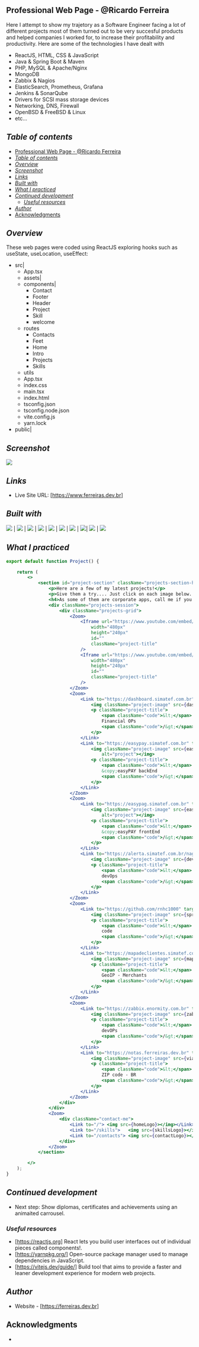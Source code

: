 ## Professional Web Page - @Ricardo Ferreira
Here I attempt to show my trajetory as a Software Engineer facing a lot of different projects most of them turned out to be very succesful products and helped companies I worked for, to increase their profitability and productivity.
Here are some of the technologies I have dealt with
- ReactJS, HTML, CSS & JavaScript
- Java & Spring Boot & Maven
- PHP, MySQL & Apache/Nginx
- MongoDB
- Zabbix & Nagios
- ElasticSearch, Prometheus, Grafana 
- Jenkins & SonarQube
- Drivers for SCSI mass storage devices
- Networking, DNS, Firewall
- OpenBSD & FreeBSD & Linux
- etc...
## _Table of contents_
- [Professional Web Page - @Ricardo Ferreira](#professional-web-page---ricardo-ferreira)
- [_Table of contents_](#table-of-contents)
- [_Overview_](#overview)
- [_Screenshot_](#screenshot)
- [_Links_](#links)
- [_Built with_](#built-with)
- [_What I practiced_](#what-i-practiced)
- [_Continued development_](#continued-development)
  - [_Useful resources_](#useful-resources)
- [_Author_](#author)
- [Acknowledgments](#acknowledgments)
## _Overview_
These web pages were coded using ReactJS exploring hooks such as useState, useLocation, useEffect:
- src|
    - App.tsx
    - assets|
    - components|
      - Contact
      - Footer
      - Header
      - Project
      - Skill
      - welcome
    - routes
      - Contacts
      - Feet
      - Home
      - Intro
      - Projects
      - Skills
    - utils
   - App.tsx
   - index.css
   - main.tsx
   - index.html
   - tsconfig.json
   - tsconfig.node.json
   - vite.config.js
   - yarn.lock
- public|

## _Screenshot_
[![](./portfolio.png)]()
## _Links_
- Live Site URL: [https://www.ferreiras.dev.br] 
## _Built with_

 ![](https://ferreiras.dev.br/assets/images/icons/git-scm-icon.svg) | ![](https://ferreiras.dev.br/assets/images/icons/react.svg) | ![](https://ferreiras.dev.br/assets/images/icons/vite.svg) | ![](https://ferreiras.dev.br/assets/images/icons/yarn-title.svg) | ![](https://ferreiras.dev.br/assets/images/icons/ts-logo.svg) | ![](https://ferreiras.dev.br/assets/images/icons/icons8-javascript.svg) | ![](https://ferreiras.dev.br/assets/images/icons/icons8-visual-studio-code.svg) | ![](https://ferreiras.dev.br/assets/images/icons/axios-logo.svg)| ![](https://ferreiras.dev.br/assets/images/icons/react-router-stacked-color-inverted.svg) | ![](https://ferreiras.dev.br/assets/images/icons/oauth_logo_final.svg)

 ## _What I practiced_
```jsx
export default function Project() {

    return (
        <>
            <section id="project-section" className="projects-section-header">
                <p>Here are a few of my latest projects!</p>
                <p>Give them a try.... Just click on each image below...</p>
                <h4>As some of them are corporate apps, call me if you want to know details...</h4>
                <div className="projects-session">
                    <div className="projects-grid">
                        <Zoom>
                            <Iframe url="https://www.youtube.com/embed/zA-wZsEwoJ8"
                                width="480px"
                                height="240px"
                                id=""
                                className="project-title"
                            />
                            <Iframe url="https://www.youtube.com/embed/CIT60s-Adrs"
                                width="480px"
                                height="240px"
                                id=""
                                className="project-title"
                            />
                        </Zoom>
                        <Zoom>
                            <Link to="https://dashboard.simatef.com.br" target="_blank" className="project project-tile">
                                <img className="project-image" src={dashBoard} alt="project"></img>
                                <p className="project-title">
                                    <span className="code">&lt;</span>
                                    Financial OPs
                                    <span className="code">/&gt;</span>
                                </p>
                            </Link>
                            <Link to="https://easypay.simatef.com.br" target="_blank" className="project project-tile">
                                <img className="project-image" src={easyPay}
                                    alt="project"></img>
                                <p className="project-title">
                                    <span className="code">&lt;</span>
                                    &copy;easyPAY backEnd
                                    <span className="code">/&gt;</span>
                                </p>
                            </Link>
                        </Zoom>
                        <Zoom>
                            <Link to="https://easypag.simatef.com.br" target="_blank" className="project project-tile">
                                <img className="project-image" src={easyPag}
                                    alt="project"></img>
                                <p className="project-title">
                                    <span className="code">&lt;</span>
                                    &copy;easyPAY frontEnd
                                    <span className="code">/&gt;</span>
                                </p>
                            </Link>
                            <Link to="https://alerta.simatef.com.br/nagios" target="_blank" className="project project-tile">
                                <img className="project-image" src={devOps} alt="project"></img>
                                <p className="project-title">
                                    <span className="code">&lt;</span>
                                    devOps
                                    <span className="code">/&gt;</span>
                                </p>
                            </Link>
                        </Zoom>
                        <Zoom>
                            <Link to="https://github.com/rnhc1000" target="_blank" className="project project-tile">
                                <img className="project-image" src={springBoot} alt="project"></img>
                                <p className="project-title">
                                    <span className="code">&lt;</span>
                                    code
                                    <span className="code">/&gt;</span>
                                </p>
                            </Link>
                            <Link to="https://mapadeclientes.simatef.com.br" target="_blank" className="project project-tile">
                                <img className="project-image" src={mapa} alt="project"></img>
                                <p className="project-title">
                                    <span className="code">&lt;</span>
                                    GeoIP - Merchants
                                    <span className="code">/&gt;</span>
                                </p>
                            </Link>
                        </Zoom>
                        <Zoom>
                            <Link to="https://zabbix.enormity.com.br" target="_blank" className="project project-tile">
                                <img className="project-image" src={zabbix} alt="project"></img>
                                <p className="project-title">
                                    <span className="code">&lt;</span>
                                    devOPs
                                    <span className="code">/&gt;</span>
                                </p>
                            </Link>
                            <Link to="https://notas.ferreiras.dev.br" target="_blank" className="project project-tile">
                                <img className="project-image" src={viaCep} alt="project"></img>
                                <p className="project-title">
                                    <span className="code">&lt;</span>
                                    ZIP code - BR
                                    <span className="code">/&gt;</span>
                                </p>
                            </Link>
                        </Zoom>
                    </div>
                </div>
                <Zoom>
                    <div className="contact-me">
                        <Link to="/"> <img src={homeLogo}></img></Link>
                        <Link to="/skills">   <img src={skillsLogo}></img></Link>
                        <Link to="/contacts"> <img src={contactLogo}></img></Link>
                    </div>
                </Zoom>
            </section>

        </>
    );
}
``` 

## _Continued development_
- Next step: Show diplomas, certificates and achievements using an animaited carrousel.
### _Useful resources_
- [https://reactjs.org] React lets you build user interfaces out of individual pieces called components!.
- [https://yarnpkg.org/] Open-source package manager used to manage dependencies in  JavaScript.
- [https://vitejs.dev/guide/] Build tool that aims to provide a faster and leaner development experience for modern web projects.
## _Author_
- Website - [https://ferreiras.dev.br] 
## Acknowledgments
- 
